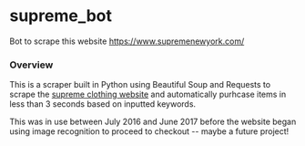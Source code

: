 # supreme_bot
Bot to scrape this website https://www.supremenewyork.com/


### Overview

This is a scraper built in Python using Beautiful Soup and Requests to scrape the [supreme clothing website](https://www.supremenewyork.com/) and automatically purhcase items in less than 3 seconds based on inputted keywords. 

This was in use between July 2016 and June 2017 before the website began using image recognition to proceed to checkout -- maybe a future project!



